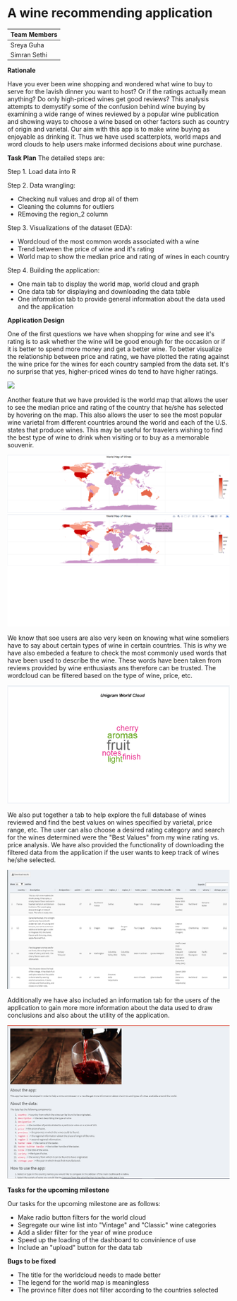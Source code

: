 # A wine recommending application


| **Team Members** |
| -- |
| Sreya Guha |
| Simran Sethi |

**Rationale**

Have you ever been wine shopping and wondered what wine to buy to serve for the lavish dinner you want to host? Or if the ratings actually mean anything? Do only high-priced wines get good reviews? This analysis attempts to demystify some of the confusion behind wine buying by examining a wide range of wines reviewed by a popular wine publication and showing ways to choose a wine based on other factors such as country of origin and varietal. Our aim with this app is to make wine buying as enjoyable as drinking it. Thus we have used scatterplots, world maps and word clouds to help users make informed decisions about wine purchase.

**Task Plan**
The detailed steps are:

Step 1. Load data into R

Step 2. Data wrangling:

- Checking null values and drop all of them
- Cleaning the columns for outliers
- REmoving the region_2 column

Step 3. Visualizations of the dataset (EDA):

- Wordcloud of the most common words associated with a wine
- Trend between the price of wine and it's rating
- World map to show the median price and rating of wines in each country

Step 4. Building the application:

- One main tab to display the world map, world cloud and graph
- One data tab for displaying and downloading the data table
- One information tab to provide general information about the data used and the application

**Application Design**

One of the first questions we have when shopping for wine and see it's rating is to ask whether the wine will be good enough for the occasion or if it is better to spend more money and get a better wine. To better visualize the relationship between price and rating, we have plotted the rating against the wine price for the wines for each country sampled from the data set. It's no surprise that yes, higher-priced wines do tend to have higher ratings.

![](pricerating.png)

Another feature that we have provided is the world map that allows the user to see the median price and rating of the country that he/she has selected by hovering on the map. This also allows the user to see the most popular wine varietal from different countries around the world and each of the U.S. states that produce wines. This may be useful for travelers wishing to find the best type of wine to drink when visiting or to buy as a memorable souvenir.

![](img/wm.png)
![](img/wm2.png)

We know that soe users are also very keen on knowing what wine someliers have to say about certain types of wine in certain countries. This is why we have also embeded a feature to check the most commonly used words that have been used to describe the wine. These words have been taken from reviews provided by wine enthusiasts ans therefore can be trusted. The wordcloud can be filtered based on the type of wine, price, etc.

![](wc.png)

We also put together a tab to help explore the full database of wines reviewed and find the best values on wines specified by varietal, price range, etc. The user can also choose a desired rating category and search for the wines determined were the "Best Values" from my wine rating vs. price analysis. We have also provided the functionality of downloading the filtered data from the application if the user wants to keep track of wines he/she selected.

![](data.png)

Additionally we have also included an information tab for the users of the application to gain more more information about the data used to draw conclusions and also about the utility of the application.

![](info.png)

**Tasks for the upcoming milestone**

Our tasks for the upcoming milestone are as follows:

- Make radio button filters for the world cloud
- Segregate our wine list into "Vintage" and "Classic" wine categories
- Add a slider filter for the year of wine produce
- Speed up the loading of the dashboard to convinience of use
- Include an "upload" button for the data tab 

**Bugs to be fixed**

- The title for the worldcloud needs to made better
- The legend for the world map is meaningless
- The province filter does not filter according to the countries selected


